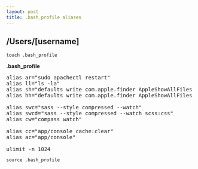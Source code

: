 ```yaml
---
layout: post
title: .bash_profile aliases
---
```


## /Users/[username]
`touch .bash_profile`

**.bash_profile**
<pre>
alias ar="sudo apachectl restart"
alias ll="ls -la"
alias sh="defaults write com.apple.finder AppleShowAllFiles TRUE && killall Finder"
alias hh="defaults write com.apple.finder AppleShowAllFiles FALSE && killall Finder"

alias swc="sass --style compressed --watch"
alias swcd="sass --style compressed --watch scss:css"
alias cw="compass watch"

alias cc="app/console cache:clear"
alias ac="app/console"

ulimit -n 1024
</pre>
`source .bash_profile`
